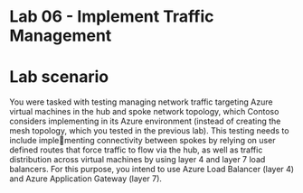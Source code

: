 # Lab 06 - Implement Traffic Management
# Lab scenario

You were tasked with testing managing network traffic targeting Azure virtual machines in the hub and 
spoke network topology, which Contoso considers implementing in its Azure environment (instead of 
creating the mesh topology, which you tested in the previous lab). This testing needs to include implementing connectivity between spokes by relying on user defined routes that force traffic to flow via the 
hub, as well as traffic distribution across virtual machines by using layer 4 and layer 7 load balancers. For 
this purpose, you intend to use Azure Load Balancer (layer 4) and Azure Application Gateway (layer 7).

